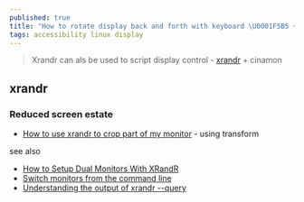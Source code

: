 ```yaml
---
published: true
title: "How to rotate display back and forth with keyboard \U0001F5B5 + ⌨"
tags: accessibility linux display
---
```

> Xrandr can als be used to script display control - [xrandr](https://forums.linuxmint.com/viewtopic.php?t=46152) + cinamon

## xrandr

### Reduced screen estate
- [How to use xrandr to crop part of my monitor](https://superuser.com/questions/1435053/how-to-use-xrandr-to-crop-part-of-my-monitor) - using transform



see also
- [How to Setup Dual Monitors With XRandR](https://www.maketecheasier.com/how-to-setup-dual-monitors-with-xrandr/)
- [Switch monitors from the command line](https://superuser.com/questions/155004/switch-monitors-from-the-command-line)
- [Understanding the output of xrandr --query](https://unix.stackexchange.com/questions/667482/understanding-the-output-of-xrandr-query)
